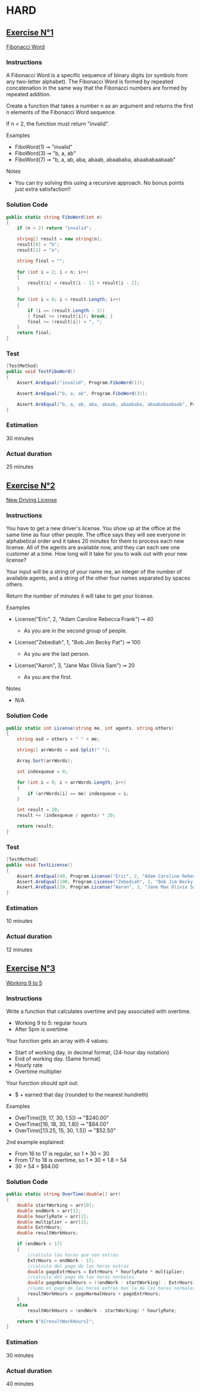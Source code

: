 # HARD

## <u>Exercise N°1</u>

[Fibonacci Word](https://edabit.com/challenge/8JegGd37XazwMJvs6)

### Instructions
A Fibonacci Word is a specific sequence of binary digits (or symbols from any two-letter alphabet). The Fibonacci Word is formed by repeated concatenation in the same way that the Fibonacci numbers are formed by repeated addition.

Create a function that takes a number n as an argument and returns the first n elements of the Fibonacci Word sequence.

If n < 2, the function must return "invalid".

Examples
- FiboWord(1) ➞ "invalid"
- FiboWord(3) ➞ "b, a, ab"
- FiboWord(7) ➞ "b, a, ab, aba, abaab, abaababa, abaababaabaab"

Notes
- You can try solving this using a recursive approach. No bonus points just extra satisfaction!!

### Solution Code  

```cs
public static string FiboWord(int n)
{
    if (n < 2) return "invalid";

    string[] result = new string[n];
    result[0] = "b";
    result[1] = "a";

    string final = "";
            
    for (int i = 2; i < n; i++)
    {
        result[i] = result[i - 1] + result[i - 2];
    }

    for (int i = 0; i < result.Length; i++)
    {
        if (i == (result.Length - 1))
        { final += (result[i]); break; }
        final += (result[i]) + ", ";
    }
    return final;
}
```

### Test
```cs
[TestMethod]
public void TestFiboWord()
{
    Assert.AreEqual("invalid", Program.FiboWord(1));

    Assert.AreEqual("b, a, ab", Program.FiboWord(3));

    Assert.AreEqual("b, a, ab, aba, abaab, abaababa, abaababaabaab", Program.FiboWord(7));
}
```

### Estimation
30 minutes

### Actual duration
25 minutes

## <u>Exercise N°2</u>

[New Driving License](https://edabit.com/challenge/HfpK34Ty4SZhN2d9e)

### Instructions
You have to get a new driver's license. You show up at the office at the same time as four other people. The office says they will see everyone in alphabetical order and it takes 20 minutes for them to process each new license. All of the agents are available now, and they can each see one customer at a time. How long will it take for you to walk out with your new license?

Your input will be a string of your name me, an integer of the number of available agents, and a string of the other four names separated by spaces others.

Return the number of minutes it will take to get your license.

Examples
- License("Eric", 2, "Adam Caroline Rebecca Frank") ➞ 40
    - As you are in the second group of people.

- License("Zebediah", 1, "Bob Jim Becky Pat") ➞ 100
    - As you are the last person.

- License("Aaron", 3, "Jane Max Olivia Sam") ➞ 20
    - As you are the first.

Notes
- N/A

### Solution Code  

```cs
public static int License(string me, int agents, string others)
{
    string asd = others + " " + me;

    string[] arrWords = asd.Split(" ");

    Array.Sort(arrWords);

    int indexqueue = 0;

    for (int i = 0; i < arrWords.Length; i++)
    {
        if (arrWords[i] == me) indexqueue = i;
    }

    int result = 20;
    result += (indexqueue / agents) * 20;

    return result;
}
```

### Test
```cs
[TestMethod]
public void TestLicense()
{
    Assert.AreEqual(40, Program.License("Eric", 2, "Adam Caroline Rebecca Frank"));
    Assert.AreEqual(100, Program.License("Zebediah", 1, "Bob Jim Becky Pat"));
    Assert.AreEqual(20, Program.License("Aaron", 3, "Jane Max Olivia Sam"));
}
```

### Estimation
10 minutes

### Actual duration
12 minutes

## <u>Exercise N°3</u> 

[Working 9 to 5](https://edabit.com/challenge/rkzH6YsPNgoJjn75i)

### Instructions

Write a function that calculates overtime and pay associated with overtime.
- Working 9 to 5: regular hours
- After 5pm is overtime

Your function gets an array with 4 values:

- Start of working day, in decimal format, (24-hour day notation)
- End of working day. (Same format)
- Hourly rate
- Overtime multiplier

Your function should spit out:
- $ + earned that day (rounded to the nearest hundreth)

Examples
- OverTime([9, 17, 30, 1.5]) ➞ "$240.00"
- OverTime([16, 18, 30, 1.8]) ➞ "$84.00"
- OverTime([13.25, 15, 30, 1.5]) ➞ "$52.50"

2nd example explained:
- From 16 to 17 is regular, so 1 * 30 = 30
- From 17 to 18 is overtime, so 1 * 30 * 1.8 = 54
- 30 + 54 = $84.00

### Solution Code  

```cs
public static string OverTime(double[] arr)
{
    double startWorking = arr[0];
    double endWork = arr[1];
    double hourlyRate = arr[2];
    double multiplier = arr[3];
    double ExtrHours;
    double resultWorkHours;

    if (endWork > 17)
    {
        //calculo las horas que son extras
        ExtrHours = endWork - 17;
        //calculo del pago de las horas extras
        double pagoExtrHours = ExtrHours * hourlyRate * multiplier;
        //calculo del pago de las horas normales
        double pagoNormalHours = ((endWork - startWorking) - ExtrHours) * hourlyRate;
        //sumo el pago de las horas extras mas la de las horas normales
        resultWorkHours = pagoNormalHours + pagoExtrHours;
    }
    else
        resultWorkHours = (endWork - startWorking) * hourlyRate;

    return $"${resultWorkHours}";
}
```

### Estimation
30 minutes

### Actual duration
40 minutes